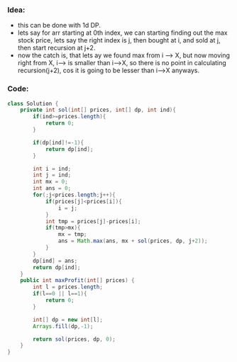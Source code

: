 ### Idea:
- this can be done with 1d DP.
- lets say for arr starting at 0th index, we can starting finding out the max stock price, lets say the right index is j, then bought at i, and sold at j, then start recursion at j+2.
- now the catch is, that lets ay we found max from i --> X, but now moving right from X,  i--> is smaller than i-->X, so there is no point in calculating recursion(j+2), cos it is going to be lesser than i-->X anyways.

### Code:
```java
class Solution {
    private int sol(int[] prices, int[] dp, int ind){
        if(ind>=prices.length){
            return 0;
        }

        if(dp[ind]!=-1){
            return dp[ind];
        }

        int i = ind;
        int j = ind;
        int mx = 0;
        int ans = 0;
        for(;j<prices.length;j++){
            if(prices[j]<prices[i]){
                i = j;
            }
            int tmp = prices[j]-prices[i];
            if(tmp>mx){
                mx = tmp;
                ans = Math.max(ans, mx + sol(prices, dp, j+2));
            }
        }
        dp[ind] = ans;
        return dp[ind];
    }
    public int maxProfit(int[] prices) {
        int l = prices.length;
        if(l==0 || l==1){
            return 0;
        }

        int[] dp = new int[l];
        Arrays.fill(dp,-1);

        return sol(prices, dp, 0);
    }
}
```
